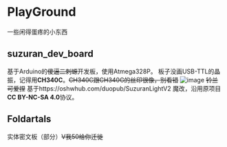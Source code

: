 # PlayGround
一些闲得蛋疼的小东西
## suzuran_dev_board

基于Arduino的~~傻逼二刺螈~~开发板，使用Atmega328P。
板子没画USB-TTL的晶振，记得用**CH340C**。~~CH340C跟CH340G的丝印很像，别看错~~
![image](https://github.com/Him392/PlayGround/assets/50799666/7f6221fd-11cf-46ff-b5bb-bdcb33a49ed9)
~~铃兰可爱捏~~
基于https://oshwhub.com/duopub/SuzuranLightV2 魔改，沿用原项目**CC BY-NC-SA 4.0**协议。


## Foldartals


实体密文板（部分）~~V我50给你迁徙~~
